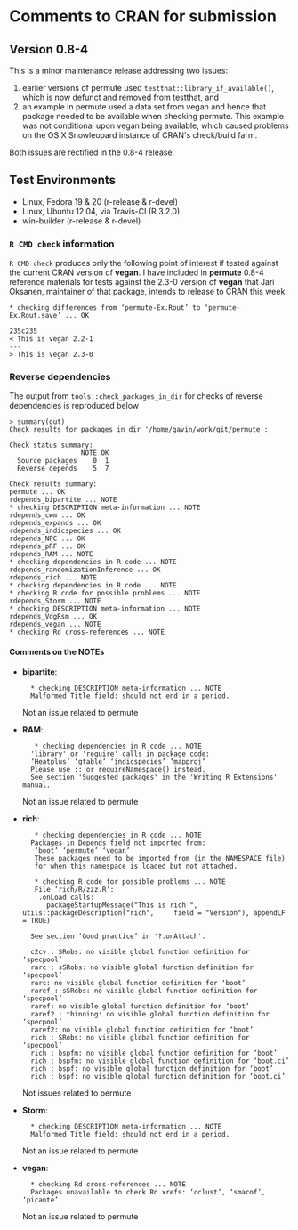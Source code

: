Comments to CRAN for submission
===============================

## Version 0.8-4

This is a minor maintenance release addressing two issues:

 1. earlier versions of permute used `testthat::library_if_available()`, which is now defunct and removed from testthat, and
 2. an example in permute used a data set from vegan and hence that package needed to be available when checking permute. This example was not conditional upon vegan being available, which caused problems on the OS X Snowleopard instance of CRAN's check/build farm.

Both issues are rectified in the 0.8-4 release.

## Test Environments

* Linux, Fedora 19 & 20 (r-release & r-devel)
* Linux, Ubuntu 12.04, via Travis-CI (R 3.2.0)
* win-builder (r-release & r-devel)

### `R CMD check` information

`R CMD check` produces only the following point of interest if tested against the current CRAN version of **vegan**. I have included in **permute** 0.8-4 reference materials for tests against the 2.3-0 version of **vegan** that Jari Oksanen, maintainer of that package, intends to release to CRAN this week.

```
* checking differences from ‘permute-Ex.Rout’ to ‘permute-Ex.Rout.save’ ... OK

235c235
< This is vegan 2.2-1
---
> This is vegan 2.3-0
```

### Reverse dependencies

The output from `tools::check_packages_in_dir` for checks of reverse dependencies is reproduced below

```
> summary(out)
Check results for packages in dir '/home/gavin/work/git/permute':

Check status summary:
                  NOTE OK
  Source packages    0  1
  Reverse depends    5  7

Check results summary:
permute ... OK
rdepends_bipartite ... NOTE
* checking DESCRIPTION meta-information ... NOTE
rdepends_cwm ... OK
rdepends_expands ... OK
rdepends_indicspecies ... OK
rdepends_NPC ... OK
rdepends_pRF ... OK
rdepends_RAM ... NOTE
* checking dependencies in R code ... NOTE
rdepends_randomizationInference ... OK
rdepends_rich ... NOTE
* checking dependencies in R code ... NOTE
* checking R code for possible problems ... NOTE
rdepends_Storm ... NOTE
* checking DESCRIPTION meta-information ... NOTE
rdepends_VdgRsm ... OK
rdepends_vegan ... NOTE
* checking Rd cross-references ... NOTE
```

#### Comments on the NOTEs

 * **bipartite**:
 
         * checking DESCRIPTION meta-information ... NOTE
         Malformed Title field: should not end in a period.

    Not an issue related to permute
	 
 * **RAM**:

	      * checking dependencies in R code ... NOTE
         'library' or 'require' calls in package code:
         ‘Heatplus’ ‘gtable’ ‘indicspecies’ ‘mapproj’
         Please use :: or requireNamespace() instead.
         See section 'Suggested packages' in the 'Writing R Extensions' manual.

    Not an issue related to permute
 
 * **rich**:

	      * checking dependencies in R code ... NOTE
         Packages in Depends field not imported from:
          ‘boot’ ‘permute’ ‘vegan’
          These packages need to be imported from (in the NAMESPACE file)
          for when this namespace is loaded but not attached.

	      * checking R code for possible problems ... NOTE
          File ‘rich/R/zzz.R’:
           .onLoad calls:
             packageStartupMessage("This is rich ", utils::packageDescription("rich",     field = "Version"), appendLF = TRUE)

         See section ‘Good practice’ in '?.onAttach'.

         c2cv : SRobs: no visible global function definition for ‘specpool’
         rarc : sSRobs: no visible global function definition for ‘specpool’
         rarc: no visible global function definition for ‘boot’
         raref : sSRobs: no visible global function definition for ‘specpool’
         raref: no visible global function definition for ‘boot’
         raref2 : thinning: no visible global function definition for ‘specpool’
         raref2: no visible global function definition for ‘boot’
         rich : SRobs: no visible global function definition for ‘specpool’
         rich : bspfm: no visible global function definition for ‘boot’
         rich : bspfm: no visible global function definition for ‘boot.ci’
         rich : bspf: no visible global function definition for ‘boot’
         rich : bspf: no visible global function definition for ‘boot.ci’

    Not issues related to permute

 * **Storm**:

         * checking DESCRIPTION meta-information ... NOTE
         Malformed Title field: should not end in a period.

    Not an issue related to permute

 * **vegan**:

         * checking Rd cross-references ... NOTE
         Packages unavailable to check Rd xrefs: ‘cclust’, ‘smacof’, ‘picante’

    Not an issue related to permute

